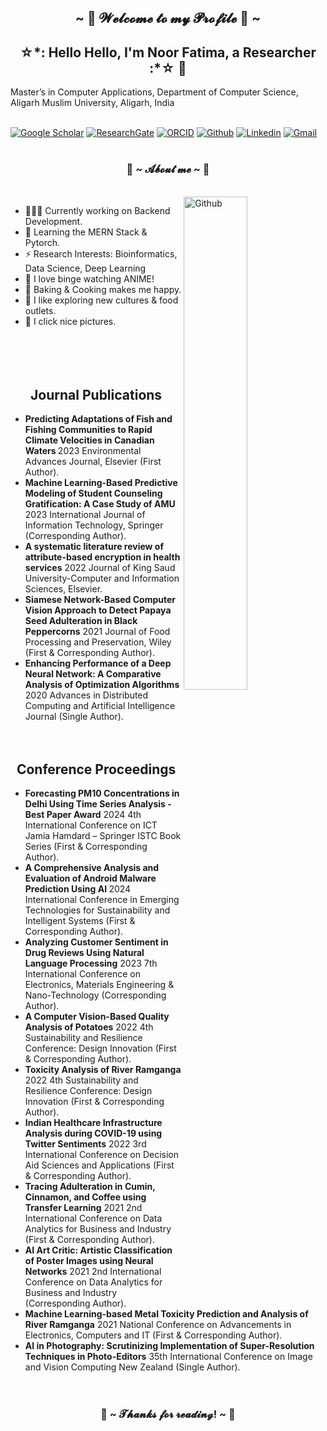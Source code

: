 <h2 align="center">~ 💖 𝓦𝓮𝓵𝓬𝓸𝓶𝓮 𝓽𝓸 𝓶𝔂 𝓟𝓻𝓸𝓯𝓲𝓵𝓮 💖 ~</h2>
<h2 align="center">☆*: Hello Hello, I'm Noor Fatima, a Researcher :*☆ 🚀</h2>
Master’s in Computer Applications, Department of Computer Science, Aligarh Muslim University, Aligarh, India
&nbsp;<br><br>

[![Google Scholar](https://img.shields.io/badge/-Scholar-yellow?style=flat&logo=Google&logoColor=white)](https://scholar.google.com/citations?user=8A0IAUUAAAAJ&hl=en)
[![ResearchGate](https://img.shields.io/badge/-ResearchGate-darkblue?style=flat&logo=&logoColor=white)](https://www.researchgate.net/profile/Noor-Fatima-26)
[![ORCID](https://img.shields.io/badge/-ORCID-green?style=flat&logo=&logoColor=white)](https://orcid.org/0000-0002-9245-7352)
[![Github](https://img.shields.io/badge/-Github-000?style=flat&logo=Github&logoColor=white)](https://github.com/thenoorfatima)
[![Linkedin](https://img.shields.io/badge/-LinkedIn-blue?style=flat&logo=Linkedin&logoColor=white)](https://www.linkedin.com/in/thenoorfatima/)
[![Gmail](https://img.shields.io/badge/-Gmail-c14438?style=flat&logo=Gmail&logoColor=white)](mailto:noor14fatima@gmail.com)
<br><br>

<h3 align="center"> 🦊 ~ 𝓐𝓫𝓸𝓾𝓽 𝓶𝓮 ~ 🦊 </h3><br>
<img width="45%" align="right" alt="Github" src="https://i.pinimg.com/originals/8d/4b/77/8d4b77c44b7a68c0fd609411e2c0ec3c.gif" align="right" />

- 👨🏽‍💻 Currently working on Backend Development.
- 🌱 Learning the MERN Stack & Pytorch.
- ⚡️ Research Interests: Bioinformatics, Data Science, Deep Learning
- 🎈 I love binge watching ANIME!
- 🍰 Baking & Cooking makes me happy.
- 🍔 I like exploring new cultures & food outlets.
- 📸 I click nice pictures.
<br><br><br><br><br>

<h2 align="center"> Journal Publications </h2>

-	<b>Predicting Adaptations of Fish and Fishing Communities to Rapid Climate Velocities in Canadian Waters </b>2023 Environmental Advances Journal, Elsevier (First Author).
-	<b>Machine Learning-Based Predictive Modeling of Student Counseling Gratification: A Case Study of AMU </b>2023 International Journal of Information Technology, Springer (Corresponding Author).
-	<b>A systematic literature review of attribute-based encryption in health services</b> 2022 Journal of King Saud University-Computer and Information Sciences, Elsevier.
-	<b>Siamese Network-Based Computer Vision Approach to Detect Papaya Seed Adulteration in Black Peppercorns</b> 2021 Journal of Food Processing and Preservation, Wiley (First & Corresponding Author).
-	<b>Enhancing Performance of a Deep Neural Network: A Comparative Analysis of Optimization Algorithms</b> 2020 Advances in Distributed Computing and Artificial Intelligence Journal (Single Author).
<br><br><br>

<h2 align="center"> Conference Proceedings </h2>

-	<b>Forecasting PM10 Concentrations in Delhi Using Time Series Analysis - Best Paper Award</b> 2024 4th International Conference on ICT Jamia Hamdard – Springer ISTC Book Series (First & Corresponding Author).   
-	<b>A Comprehensive Analysis and Evaluation of Android Malware Prediction Using AI </b> 2024 International Conference in Emerging Technologies for Sustainability and Intelligent Systems (First & Corresponding Author).
-	<b>Analyzing Customer Sentiment in Drug Reviews Using Natural Language Processing</b> 2023 7th International Conference on Electronics, Materials Engineering & Nano-Technology (Corresponding Author).
-	<b>A Computer Vision-Based Quality Analysis of Potatoes</b> 2022 4th Sustainability and Resilience Conference: Design Innovation (First & Corresponding Author).
-	<b>Toxicity Analysis of River Ramganga</b> 2022 4th Sustainability and Resilience Conference: Design Innovation (First & Corresponding Author).
-	<b>Indian Healthcare Infrastructure Analysis during COVID-19 using Twitter Sentiments</b> 2022 3rd International Conference on Decision Aid Sciences and Applications (First & Corresponding Author).
-	<b>Tracing Adulteration in Cumin, Cinnamon, and Coffee using Transfer Learning</b> 2021 2nd International Conference on Data Analytics for Business and Industry (First & Corresponding Author).
-	<b>AI Art Critic: Artistic Classification of Poster Images using Neural Networks</b> 2021 2nd International Conference on Data Analytics for Business and Industry (Corresponding Author). 
-	<b>Machine Learning-based Metal Toxicity Prediction and Analysis of River Ramganga</b> 2021 National Conference on Advancements in Electronics, Computers and IT (First & Corresponding Author).
-	<b>AI in Photography: Scrutinizing Implementation of Super-Resolution Techniques in Photo-Editors</b> 35th International Conference on Image and Vision Computing New Zealand (Single Author).
<br><br><br>

<h3 align="center">💖 ~ 𝓣𝓱𝓪𝓷𝓴𝓼 𝓯𝓸𝓻 𝓻𝓮𝓪𝓭𝓲𝓷𝓰! ~ 💖</h3>
